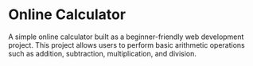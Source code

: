 # Online Calculator
A simple online calculator built as a beginner-friendly web development project. This project allows users to perform basic arithmetic operations such as addition, subtraction, multiplication, and division.

